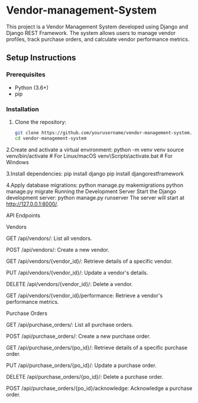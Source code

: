 ﻿# Vendor-management-System

This project is a Vendor Management System developed using Django and Django REST Framework. The system allows users to manage vendor profiles, track purchase orders, and calculate vendor performance metrics.

## Setup Instructions

### Prerequisites
- Python (3.6+)
- pip

### Installation
1. Clone the repository:
   ```bash
   git clone https://github.com/yourusername/vendor-management-system.git
   cd vendor-management-system

2.Create and activate a virtual environment:
  python -m venv venv
  source venv/bin/activate  # For Linux/macOS
         venv\Scripts\activate.bat # For Windows 

3.Install dependencies:
  pip install django
  pip install djangorestframework

4.Apply database migrations:
  python manage.py makemigrations
  python manage.py migrate
  Running the Development Server
  Start the Django development server:
  python manage.py runserver
  The server will start at http://127.0.0.1:8000/.

API Endpoints

Vendors

GET /api/vendors/: List all vendors.

POST /api/vendors/: Create a new vendor.

GET /api/vendors/{vendor_id}/: Retrieve details of a specific vendor.

PUT /api/vendors/{vendor_id}/: Update a vendor's details.

DELETE /api/vendors/{vendor_id}/: Delete a vendor.

GET /api/vendors/{vendor_id}/performance: Retrieve a vendor's performance metrics.


Purchase Orders

GET /api/purchase_orders/: List all purchase orders.

POST /api/purchase_orders/: Create a new purchase order.

GET /api/purchase_orders/{po_id}/: Retrieve details of a specific purchase order.

PUT /api/purchase_orders/{po_id}/: Update a purchase order.

DELETE /api/purchase_orders/{po_id}/: Delete a purchase order.

POST /api/purchase_orders/{po_id}/acknowledge: Acknowledge a purchase order.

